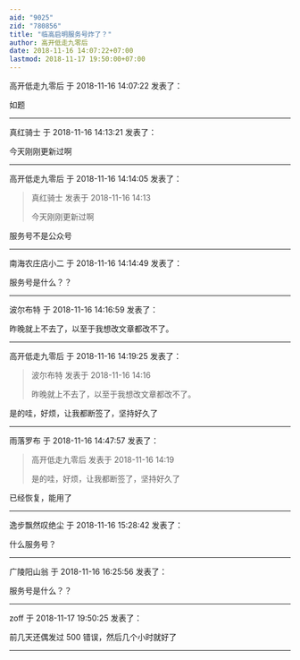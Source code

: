 ```yaml
---
aid: "9025"
zid: "780856"
title: "临高启明服务号炸了？"
author: 高开低走九零后
date: 2018-11-16 14:07:22+07:00
lastmod: 2018-11-17 19:50:00+07:00
---
```


高开低走九零后 于 2018-11-16 14:07:22 发表了：

如题

---

真红骑士 于 2018-11-16 14:13:21 发表了：

今天刚刚更新过啊

---

高开低走九零后 于 2018-11-16 14:14:05 发表了：

> 真红骑士 发表于 2018-11-16 14:13
>
> 今天刚刚更新过啊

服务号不是公众号

---

南海农庄店小二 于 2018-11-16 14:14:49 发表了：

服务号是什么？？

---

波尔布特 于 2018-11-16 14:16:59 发表了：

昨晚就上不去了，以至于我想改文章都改不了。

---

高开低走九零后 于 2018-11-16 14:19:25 发表了：

> 波尔布特 发表于 2018-11-16 14:16
>
> 昨晚就上不去了，以至于我想改文章都改不了。

是的哇，好烦，让我都断签了，坚持好久了

---

雨落罗布 于 2018-11-16 14:47:57 发表了：

> 高开低走九零后 发表于 2018-11-16 14:19
>
> 是的哇，好烦，让我都断签了，坚持好久了

已经恢复，能用了

---

逸步飘然叹绝尘 于 2018-11-16 15:28:42 发表了：

什么服务号？

---

广陵阳山翁 于 2018-11-16 16:25:56 发表了：

服务号是什么？？

---

zoff 于 2018-11-17 19:50:25 发表了：

前几天还偶发过 500 错误，然后几个小时就好了

---
